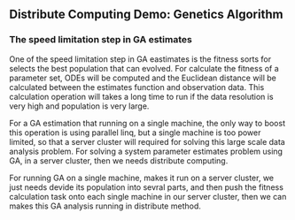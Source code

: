 ## Distribute Computing Demo: Genetics Algorithm

### The speed limitation step in GA estimates

One of the speed limitation step in GA eastimates is the fitness sorts for selects the best population that can evolved. For calculate the fitness of a parameter set, ODEs will be computed and the Euclidean distance will be calculated between the estimates function and observation data. This calculation operation will takes a long time to run if the data resolution is very high and population is very large.

For a GA estimation that running on a single machine, the only way to boost this operation is using parallel linq, but a single machine is too power limited, so that a server cluster will required for solving this large scale data analysis problem. For solving a system parameter estimates problem using GA, in a server cluster, then we needs distribute computing. 

For running GA on a single machine, makes it run on a server cluster, we just needs devide its population into sevral parts, and then push the fitness calculation task onto each single machine in our server cluster, then we can makes this GA analysis running in distribute method.
